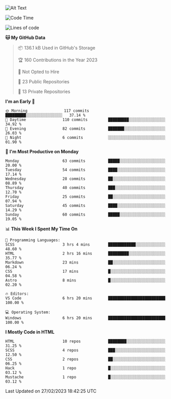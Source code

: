 ![Alt Text](https://media0.giphy.com/media/H48YKEw3fXrcvIF2xE/200w.gif?cid=82a1493badypnrqv7no5k2m47eq0kdlkwed89qw5z8bd6g57&rid=200w.gif)

<!--START_SECTION:waka-->
![Code Time](http://img.shields.io/badge/Code%20Time-17%20hrs%2045%20mins-blue)

![Lines of code](https://img.shields.io/badge/From%20Hello%20World%20I%27ve%20Written-445.9%20thousand%20lines%20of%20code-blue)

**🐱 My GitHub Data** 

> 📦 136.1 kB Used in GitHub's Storage 
 > 
> 🏆 160 Contributions in the Year 2023
 > 
> 🚫 Not Opted to Hire
 > 
> 📜 23 Public Repositories 
 > 
> 🔑 13 Private Repositories 
 > 
**I'm an Early 🐤** 

```text
🌞 Morning                117 commits         █████████░░░░░░░░░░░░░░░░   37.14 % 
🌆 Daytime                110 commits         █████████░░░░░░░░░░░░░░░░   34.92 % 
🌃 Evening                82 commits          ███████░░░░░░░░░░░░░░░░░░   26.03 % 
🌙 Night                  6 commits           ░░░░░░░░░░░░░░░░░░░░░░░░░   01.90 % 
```
📅 **I'm Most Productive on Monday** 

```text
Monday                   63 commits          █████░░░░░░░░░░░░░░░░░░░░   20.00 % 
Tuesday                  54 commits          ████░░░░░░░░░░░░░░░░░░░░░   17.14 % 
Wednesday                28 commits          ██░░░░░░░░░░░░░░░░░░░░░░░   08.89 % 
Thursday                 40 commits          ███░░░░░░░░░░░░░░░░░░░░░░   12.70 % 
Friday                   25 commits          ██░░░░░░░░░░░░░░░░░░░░░░░   07.94 % 
Saturday                 45 commits          ████░░░░░░░░░░░░░░░░░░░░░   14.29 % 
Sunday                   60 commits          █████░░░░░░░░░░░░░░░░░░░░   19.05 % 
```


📊 **This Week I Spent My Time On** 

```text
💬 Programming Languages: 
SCSS                     3 hrs 4 mins        ████████████░░░░░░░░░░░░░   48.60 % 
HTML                     2 hrs 16 mins       █████████░░░░░░░░░░░░░░░░   35.77 % 
Markdown                 23 mins             ██░░░░░░░░░░░░░░░░░░░░░░░   06.24 % 
CSS                      17 mins             █░░░░░░░░░░░░░░░░░░░░░░░░   04.58 % 
Astro                    8 mins              █░░░░░░░░░░░░░░░░░░░░░░░░   02.20 % 

🔥 Editors: 
VS Code                  6 hrs 20 mins       █████████████████████████   100.00 % 

💻 Operating System: 
Windows                  6 hrs 20 mins       █████████████████████████   100.00 % 
```

**I Mostly Code in HTML** 

```text
HTML                     10 repos            ████████░░░░░░░░░░░░░░░░░   31.25 % 
SCSS                     4 repos             ███░░░░░░░░░░░░░░░░░░░░░░   12.50 % 
CSS                      2 repos             ██░░░░░░░░░░░░░░░░░░░░░░░   06.25 % 
Hack                     1 repo              █░░░░░░░░░░░░░░░░░░░░░░░░   03.12 % 
Mustache                 1 repo              █░░░░░░░░░░░░░░░░░░░░░░░░   03.12 % 
```




 Last Updated on 27/02/2023 18:42:25 UTC
<!--END_SECTION:waka-->

